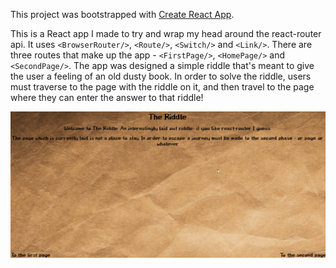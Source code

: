 This project was bootstrapped with [Create React App](https://github.com/facebook/create-react-app).

This is a React app I made to try and wrap my head around the react-router api. It uses `<BrowserRouter/>`, `<Route/>`, `<Switch/>` and 
`<Link/>`. There are three routes that make up the app - `<FirstPage/>`, `<HomePage/>` and `<SecondPage/>`. The app was designed a simple riddle that's meant to give the user a feeling of an old dusty book. In order to solve the riddle, users must traverse to the page with the riddle on it, and then travel to the page where they can enter the answer to that riddle!

![GIF of app functionality](./demo.gif)